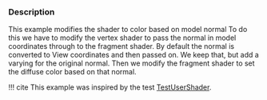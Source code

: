 ### Description
 This example modifies the shader to color based on model normal To do this we have to modify the vertex shader to pass the normal in model coordinates through to the fragment shader. By default the normal is converted to View coordinates and then passed on. We keep that, but add a varying for the original normal. Then we modify the fragment shader to set the diffuse color based on that normal.

!!! cite
    This example was inspired by the test [TestUserShader](https://gitlab.kitware.com/vtk/vtk/blob/master/Rendering/OpenGL2/Testing/Cxx/TestUserShader.cxx).
